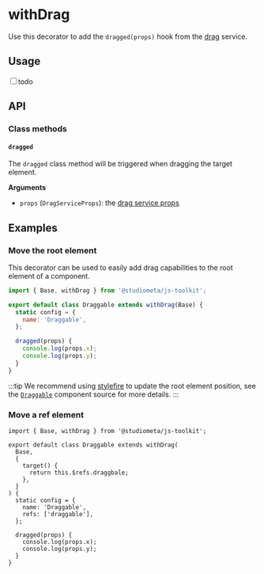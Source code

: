 # withDrag

Use this decorator to add the `dragged(props)` hook from the [drag](/services/drag.md) service.

## Usage

<label><input type="checkbox">todo</label>

## API

### Class methods

#### `dragged`

The `dragged` class method will be triggered when dragging the target element.

**Arguments**

- `props` (`DragServiceProps`): the [drag service props](/services/drag.md#props)

## Examples

### Move the root element

This decorator can be used to easily add drag capabilities to the root element of a component.

```js
import { Base, withDrag } from '@studiometa/js-toolkit';

export default class Draggable extends withDrag(Base) {
  static config = {
    name: 'Draggable',
  };

  dragged(props) {
    console.log(props.x);
    console.log(props.y);
  }
}
```

:::tip
We recommend using [stylefire](https://popmotion.io/stylefire/) to update the root element position, see the [`Draggable`](https://github.com/studiometa/ui/blob/master/packages/ui/Draggable.js) component source for more details.
:::

### Move a ref element

```js{6-10}
import { Base, withDrag } from '@studiometa/js-toolkit';

export default class Draggable extends withDrag(
  Base,
  {
    target() {
      return this.$refs.draggbale;
    },
  }
) {
  static config = {
    name: 'Draggable',
    refs: ['draggable'],
  };

  dragged(props) {
    console.log(props.x);
    console.log(props.y);
  }
}
```
